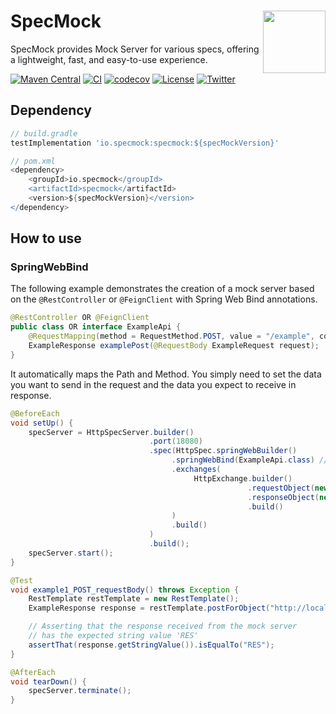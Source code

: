 # <img src="https://dodn.io/specmock/logo_circle_200px.png" align="right" width="100">SpecMock

SpecMock provides Mock Server for various specs, offering a lightweight, fast, and easy-to-use experience.

[![Maven Central](https://img.shields.io/maven-central/v/io.specmock/specmock.svg?label=Maven%20Central&color=)](https://search.maven.org/search?q=g:%22io.specmock%22%20AND%20a:%22specmock%22)
[![CI](https://github.com/specmock/specmock/actions/workflows/ci.yml/badge.svg)](https://github.com/specmock/specmock/actions/workflows/ci.yml)
[![codecov](https://codecov.io/gh/specmock/specmock/graph/badge.svg?token=MH9F8QVR41)](https://codecov.io/gh/specmock/specmock)
[![License](https://img.shields.io/badge/License-Apache%202.0-brightgreen.svg)](https://opensource.org/licenses/Apache-2.0)
[![Twitter](https://img.shields.io/twitter/url?style=social&url=https%3A%2F%2Ftwitter.com%2FSpecMock)](https://twitter.com/SpecMock)

## Dependency

```groovy
// build.gradle
testImplementation 'io.specmock:specmock:${specMockVersion}'

// pom.xml
<dependency>
    <groupId>io.specmock</groupId>
    <artifactId>specmock</artifactId>
    <version>${specMockVersion}</version>
</dependency>
```

## How to use

### SpringWebBind

The following example demonstrates the creation of a mock server based on the `@RestController` or `@FeignClient` with Spring Web Bind annotations.

```java
@RestController OR @FeignClient
public class OR interface ExampleApi {
    @RequestMapping(method = RequestMethod.POST, value = "/example", consumes = MediaType.APPLICATION_JSON_VALUE)
    ExampleResponse examplePost(@RequestBody ExampleRequest request);
}
```

It automatically maps the Path and Method. You simply need to set the data you want to send in the request and the data you expect to receive in response.

```java
@BeforeEach
void setUp() {
    specServer = HttpSpecServer.builder()
                               .port(18080)
                               .spec(HttpSpec.springWebBuilder()
                                    .springWebBind(ExampleApi.class) // Target Spring-Web-Bind class
                                    .exchanges(
                                         HttpExchange.builder()
                                                     .requestObject(new ExampleRequest("REQ")) // Setting request data
                                                     .responseObject(new ExampleResponse("RES")) // Setting response data
                                                     .build()
                                    )
                                    .build()
                               )
                               .build();
    specServer.start();
}

@Test
void example1_POST_requestBody() throws Exception {
    RestTemplate restTemplate = new RestTemplate();
    ExampleResponse response = restTemplate.postForObject("http://localhost:18080/example", new ExampleRequest("REQ"), ExampleResponse.class);

    // Asserting that the response received from the mock server
    // has the expected string value 'RES'
    assertThat(response.getStringValue()).isEqualTo("RES");
}

@AfterEach
void tearDown() {
    specServer.terminate();
}
```

